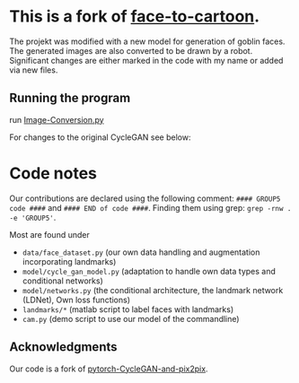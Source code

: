 # This is a fork of [face-to-cartoon](https://github.com/fs2019-atml/face-to-cartoon).
The projekt was modified with a new model for generation of goblin faces. The generated images are also converted to be drawn by a robot.
Significant changes are either marked in the code with my name or added via new files.

## Running the program
run [Image-Conversion.py](/code/Image-Conversion.py)

For changes to the original CycleGAN see below:

# Code notes
Our contributions are declared using the following comment:
`#### GROUP5 code ####` and `#### END of code ####`. Finding them using grep: `grep -rnw . -e 'GROUP5'`.

Most are found under
* `data/face_dataset.py` (our own data handling and augmentation incorporating landmarks)
* `model/cycle_gan_model.py` (adaptation to handle own data types and conditional networks)
* `model/networks.py` (the conditional architecture, the landmark network (LDNet), Own loss functions)
* `landmarks/*` (matlab script to label faces with landmarks)
* `cam.py` (demo script to use our model of the commandline)

## Acknowledgments
Our code is a fork of [pytorch-CycleGAN-and-pix2pix](https://github.com/junyanz/pytorch-CycleGAN-and-pix2pix).
